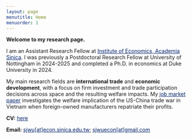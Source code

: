 ```yaml
---
layout: page
menutitle: Home
menuorder: 1
---
```


**Welcome to my research page.**

I am an Assistant Research Fellow at <a href="https://www.econ.sinica.edu.tw/" target="_blank"><span style="color:#012169"><u>Institute of Economics, Academia Sinica</u></span></a>. I was previously a Postdoctoral Research Fellow at University of Nottingham in 2024-2025 and completed a Ph.D. in economics at Duke University in 2024.

My main research fields are **international trade** and **economic development**, with a focus on firm investment and trade participation decisions across space and the resulting welfare impacts. My <a href="https://sungjuwu.github.io/documents/JMP_sungjuwu.pdf" target="_blank"><span style="color:#012169"><u>job market paper</u></span></a> investigates the welfare implication of the US-China trade war in Vietnam when foreign-owned manufacturers repatriate their profits.

**CV:** <a href="https://sungjuwu.github.io/documents/CV_sungjuwu.pdf" target="_blank"><span style="color:#012169"><u>here</u></span></a> 

**Email:** <a href = "mailto: sjwu@econ.sinica.edu.tw"><span style="color:#012169"><u>sjwu[at]econ.sinica.edu.tw</u></span></a>;
<a href = "mailto: sjwuecon@gmail.com"><span style="color:#012169"><u>sjwuecon[at]gmail.com</u></span></a>
